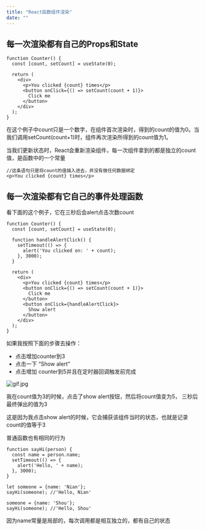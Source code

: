 ```yaml
---
title: "React函数组件渲染"
date: ""
---
```

## **每一次渲染都有自己的Props和State**
```
function Counter() {
  const [count, setCount] = useState(0);

  return (
    <div>
      <p>You clicked {count} times</p>
      <button onClick={() => setCount(count + 1)}>
        Click me
      </button>
    </div>
  );
}
```
在这个例子中count只是一个数字，在组件首次渲染时，得到的count的值为0。当我们调用setCount(count+1)时，组件再次渲染所得到的count值为1。

当我们更新状态时，React会重新渲染组件，每一次组件拿到的都是独立的count值，是函数中的一个常量
```
//这条语句只是将count的值插入进去，并没有做任何数据绑定
<p>You clicked {count} times</p>
```

## **每一次渲染都有它自己的事件处理函数**

看下面的这个例子，它在三秒后会alert点击次数count
```
function Counter() {
  const [count, setCount] = useState(0);

  function handleAlertClick() {
    setTimeout(() => {
      alert('You clicked on: ' + count);
    }, 3000);
  }

  return (
    <div>
      <p>You clicked {count} times</p>
      <button onClick={() => setCount(count + 1)}>
        Click me
      </button>
      <button onClick={handleAlertClick}>
        Show alert
      </button>
    </div>
  );
}
```

如果我按照下面的步骤去操作：
- 点击增加counter到3
- 点击一下 “Show alert”
- 点击增加 counter到5并且在定时器回调触发前完成

![gif.jpg](https://overreacted.io/46c55d5f1f749462b7a173f1e748e41e/counter.gif)

我在count值为3的时候，点击了show alert按钮，然后将count值变为5，
三秒后最终弹出的值为3

这是因为我点击show alert的时候，它会捕获该组件当时的状态，也就是记录count的值等于3

普通函数也有相同的行为
```
function sayHi(person) {
  const name = person.name;
  setTimeout(() => {
    alert('Hello, ' + name);
  }, 3000);
}

let someone = {name: 'Nian'};
sayHi(someone); //'Hello, Nian'

someone = {name: 'Shou'};
sayHi(someone); //'Hello, Shou'
```
因为name常量是局部的，每次调用都是相互独立的，都有自己的状态